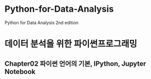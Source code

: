 # Python-for-Data-Analysis
Python for Data Analysis 2nd edition

# 데이터 분석을 위한 파이썬프로그래밍
## Chapter02 파이썬 언어의 기본, IPython, Jupyter Notebook
